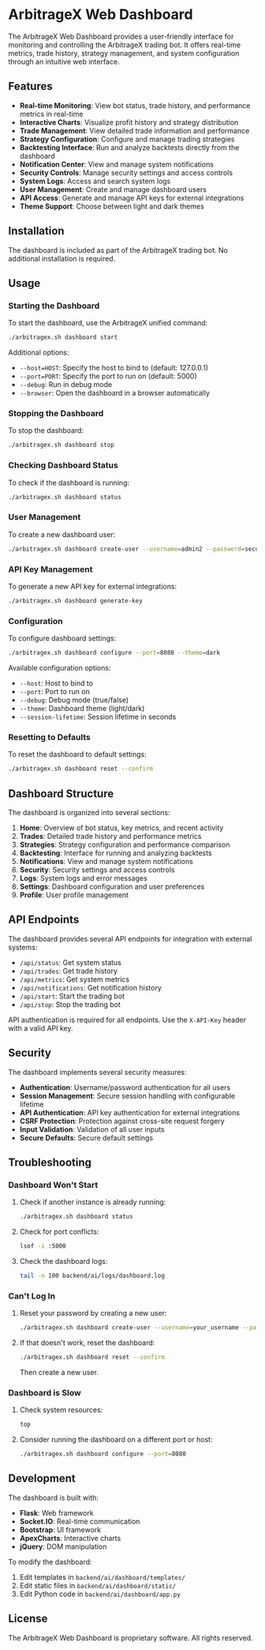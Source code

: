 # ArbitrageX Web Dashboard

The ArbitrageX Web Dashboard provides a user-friendly interface for monitoring and controlling the ArbitrageX trading bot. It offers real-time metrics, trade history, strategy management, and system configuration through an intuitive web interface.

## Features

- **Real-time Monitoring**: View bot status, trade history, and performance metrics in real-time
- **Interactive Charts**: Visualize profit history and strategy distribution
- **Trade Management**: View detailed trade information and performance
- **Strategy Configuration**: Configure and manage trading strategies
- **Backtesting Interface**: Run and analyze backtests directly from the dashboard
- **Notification Center**: View and manage system notifications
- **Security Controls**: Manage security settings and access controls
- **System Logs**: Access and search system logs
- **User Management**: Create and manage dashboard users
- **API Access**: Generate and manage API keys for external integrations
- **Theme Support**: Choose between light and dark themes

## Installation

The dashboard is included as part of the ArbitrageX trading bot. No additional installation is required.

## Usage

### Starting the Dashboard

To start the dashboard, use the ArbitrageX unified command:

```bash
./arbitragex.sh dashboard start
```

Additional options:
- `--host=HOST`: Specify the host to bind to (default: 127.0.0.1)
- `--port=PORT`: Specify the port to run on (default: 5000)
- `--debug`: Run in debug mode
- `--browser`: Open the dashboard in a browser automatically

### Stopping the Dashboard

To stop the dashboard:

```bash
./arbitragex.sh dashboard stop
```

### Checking Dashboard Status

To check if the dashboard is running:

```bash
./arbitragex.sh dashboard status
```

### User Management

To create a new dashboard user:

```bash
./arbitragex.sh dashboard create-user --username=admin2 --password=secure_password --email=admin2@example.com
```

### API Key Management

To generate a new API key for external integrations:

```bash
./arbitragex.sh dashboard generate-key
```

### Configuration

To configure dashboard settings:

```bash
./arbitragex.sh dashboard configure --port=8080 --theme=dark
```

Available configuration options:
- `--host`: Host to bind to
- `--port`: Port to run on
- `--debug`: Debug mode (true/false)
- `--theme`: Dashboard theme (light/dark)
- `--session-lifetime`: Session lifetime in seconds

### Resetting to Defaults

To reset the dashboard to default settings:

```bash
./arbitragex.sh dashboard reset --confirm
```

## Dashboard Structure

The dashboard is organized into several sections:

1. **Home**: Overview of bot status, key metrics, and recent activity
2. **Trades**: Detailed trade history and performance metrics
3. **Strategies**: Strategy configuration and performance comparison
4. **Backtesting**: Interface for running and analyzing backtests
5. **Notifications**: View and manage system notifications
6. **Security**: Security settings and access controls
7. **Logs**: System logs and error messages
8. **Settings**: Dashboard configuration and user preferences
9. **Profile**: User profile management

## API Endpoints

The dashboard provides several API endpoints for integration with external systems:

- `/api/status`: Get system status
- `/api/trades`: Get trade history
- `/api/metrics`: Get system metrics
- `/api/notifications`: Get notification history
- `/api/start`: Start the trading bot
- `/api/stop`: Stop the trading bot

API authentication is required for all endpoints. Use the `X-API-Key` header with a valid API key.

## Security

The dashboard implements several security measures:

- **Authentication**: Username/password authentication for all users
- **Session Management**: Secure session handling with configurable lifetime
- **API Authentication**: API key authentication for external integrations
- **CSRF Protection**: Protection against cross-site request forgery
- **Input Validation**: Validation of all user inputs
- **Secure Defaults**: Secure default settings

## Troubleshooting

### Dashboard Won't Start

1. Check if another instance is already running:
   ```bash
   ./arbitragex.sh dashboard status
   ```

2. Check for port conflicts:
   ```bash
   lsof -i :5000
   ```

3. Check the dashboard logs:
   ```bash
   tail -n 100 backend/ai/logs/dashboard.log
   ```

### Can't Log In

1. Reset your password by creating a new user:
   ```bash
   ./arbitragex.sh dashboard create-user --username=your_username --password=new_password
   ```

2. If that doesn't work, reset the dashboard:
   ```bash
   ./arbitragex.sh dashboard reset --confirm
   ```
   Then create a new user.

### Dashboard is Slow

1. Check system resources:
   ```bash
   top
   ```

2. Consider running the dashboard on a different port or host:
   ```bash
   ./arbitragex.sh dashboard configure --port=8080
   ```

## Development

The dashboard is built with:

- **Flask**: Web framework
- **Socket.IO**: Real-time communication
- **Bootstrap**: UI framework
- **ApexCharts**: Interactive charts
- **jQuery**: DOM manipulation

To modify the dashboard:

1. Edit templates in `backend/ai/dashboard/templates/`
2. Edit static files in `backend/ai/dashboard/static/`
3. Edit Python code in `backend/ai/dashboard/app.py`

## License

The ArbitrageX Web Dashboard is proprietary software. All rights reserved. 